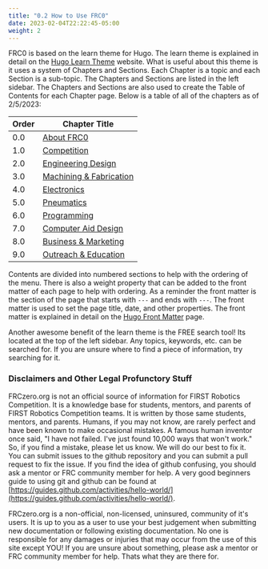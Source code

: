 ```yaml
---
title: "0.2 How to Use FRC0"
date: 2023-02-04T22:22:45-05:00
weight: 2
---
```


FRC0 is based on the learn theme for Hugo. The learn theme is explained in detail on the [Hugo Learn Theme](https://learn.netlify.app/en/) website. What is useful about this theme is it uses a system of Chapters and Sections. Each Chapter is a topic and each Section is a sub-topic. The Chapters and Sections are listed in the left sidebar. The Chapters and Sections are also used to create the Table of Contents for each Chapter page. Below is a table of all of the chapters as of 2/5/2023:

| Order | Chapter Title |
| --- | --- |
| 0.0 | [About FRC0](/about/) |
| 1.0 | [Competition](/competition/) |
| 2.0 | [Engineering Design](/engineering_design/) |
| 3.0 | [Machining & Fabrication](/machining_fab/) |
| 4.0 | [Electronics](/electronics/) |
| 5.0 | [Pneumatics](/pneumatics/) |
| 6.0 | [Programming](/programming/) |
| 7.0 | [Computer Aid Design](/cad/) |
| 8.0 | [Business & Marketing](/business_marketing/) |
| 9.0 | [Outreach & Education](/outreach_education/) |

Contents are divided into numbered sections to help with the ordering of the menu. There is also a weight property that can be added to the front matter of each page to help with ordering. As a reminder the front matter is the section of the page that starts with `---` and ends with `---`. The front matter is used to set the page title, date, and other properties. The front matter is explained in detail on the [Hugo Front Matter](https://gohugo.io/content-management/front-matter/) page.

Another awesome benefit of the learn theme is the FREE search tool! Its located at the top of the left sidebar. Any topics, keywords, etc. can be searched for. If you are unsure where to find a piece of information, try searching for it. 

### Disclaimers and Other Legal Profunctory Stuff
FRCzero.org is not an official source of information for FIRST Robotics Competition. It is a knowledge base for students, mentors, and parents of FIRST Robotics Competition teams. It is written by those same students, mentors, and parents. Humans, if you may not know, are rarely perfect and have been known to make occasional mistakes. A famous human inventor once said, "I have not failed. I've just found 10,000 ways that won't work." So, if you find a mistake, please let us know. We will do our best to fix it. You can submit issues to the github repository and you can submit a pull request to fix the issue. If you find the idea of github confusing, you should ask a mentor or FRC community member for help. A very good beginners guide to using git and github can be found at [https://guides.github.com/activities/hello-world/](https://guides.github.com/activities/hello-world/).

FRCzero.org is a non-official, non-licensed, uninsured, community of it's users. It is up to you as a user to use your best judgement when submitting new documentation or following existing documentation. No one is responsible for any damages or injuries that may occur from the use of this site except YOU! If you are unsure about something, please ask a mentor or FRC community member for help. Thats what they are there for.

